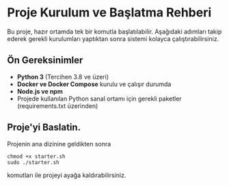 # Proje Kurulum ve Başlatma Rehberi

Bu proje, hazır ortamda tek bir komutla başlatılabilir. Aşağıdaki adımları takip ederek gerekli kurulumları yaptıktan sonra sistemi kolayca çalıştırabilirsiniz.

## Ön Gereksinimler

- **Python 3** (Tercihen 3.8 ve üzeri)
- **Docker ve Docker Compose** kurulu ve çalışır durumda
- **Node.js ve npm** 
- Projede kullanılan Python sanal ortamı için gerekli paketler (requirements.txt üzerinden)

## Proje'yi Baslatin.

Projenin ana dizinine geldikten sonra
```
chmod +x starter.sh
sudo ./starter.sh
```
komutları ile projeyi ayağa kaldırabilirsiniz.
